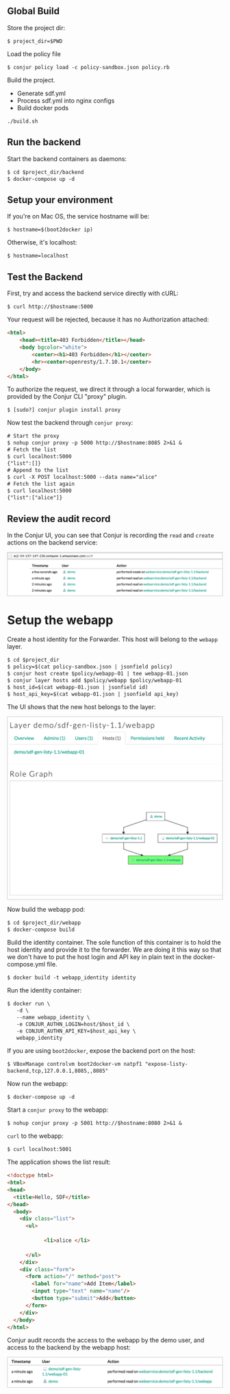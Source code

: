
## Global Build

Store the project dir:

```
$ project_dir=$PWD
```

Load the policy file

```
$ conjur policy load -c policy-sandbox.json policy.rb
```

Build the project.

* Generate sdf.yml
* Process sdf.yml into nginx configs
* Build docker pods

```
./build.sh
```

## Run the backend

Start the backend containers as daemons:

```
$ cd $project_dir/backend
$ docker-compose up -d
```

## Setup your environment

If you're on Mac OS, the service hostname will be:

```
$ hostname=$(boot2docker ip)
```

Otherwise, it's localhost:

```
$ hostname=localhost
```

## Test the Backend

First, try and access the backend service directly with cURL:

```
$ curl http://$hostname:5000
```

Your request will be rejected, because it has no Authorization attached:

```html
<html>
	<head><title>403 Forbidden</title></head>
	<body bgcolor="white">
		<center><h1>403 Forbidden</h1></center>
		<hr><center>openresty/1.7.10.1</center>
	</body>
</html>
```

To authorize the request, we direct it through a local forwarder, which is provided by the Conjur CLI "proxy" plugin.

```
$ [sudo?] conjur plugin install proxy
```

Now test the backend through `conjur proxy`:

```
# Start the proxy
$ nohup conjur proxy -p 5000 http://$hostname:8085 2>&1 &
# Fetch the list
$ curl localhost:5000
{"list":[]}
# Append to the list
$ curl -X POST localhost:5000 --data name="alice"
# Fetch the list again
$ curl localhost:5000
{"list":["alice"]}
```

## Review the audit record

In the Conjur UI, you can see that Conjur is recording the `read` and `create` actions on the backend service:

<div style="border: 1px solid #cccccc">
	<img src="images/backend-audit.png" />
</div>

# Setup the webapp

Create a host identity for the Forwarder. This host will belong to the `webapp` layer.

```
$ cd $project_dir
$ policy=$(cat policy-sandbox.json | jsonfield policy)
$ conjur host create $policy/webapp-01 | tee webapp-01.json
$ conjur layer hosts add $policy/webapp $policy/webapp-01
$ host_id=$(cat webapp-01.json | jsonfield id)
$ host_api_key=$(cat webapp-01.json | jsonfield api_key)
```

The UI shows that the new host belongs to the layer:

<div style="border: 1px solid #cccccc">
	<img src="images/host-layer.png" />
</div>

Now build the webapp pod:

```
$ cd $project_dir/webapp
$ docker-compose build
```

Build the identity container. The sole function of this container is to hold the host identity and provide it to the forwarder. We are doing it this way so that we don't have to put the host login and API key in plain text in the docker-compose.yml file.

```
$ docker build -t webapp_identity identity
```

Run the identity container:

```
$ docker run \
   -d \
   --name webapp_identity \
   -e CONJUR_AUTHN_LOGIN=host/$host_id \
   -e CONJUR_AUTHN_API_KEY=$host_api_key \
   webapp_identity
```

If you are using `boot2docker`, expose the backend port on the host:

```
$ VBoxManage controlvm boot2docker-vm natpf1 "expose-listy-backend,tcp,127.0.0.1,8085,,8085"
```

Now run the webapp:

```
$ docker-compose up -d
```

Start a `conjur proxy` to the webapp:

```
$ nohup conjur proxy -p 5001 http://$hostname:8080 2>&1 &
```

`curl` to the webapp:

```
$ curl localhost:5001
```

The application shows the list result:

```html
<!doctype html>
<html>
<head>
  <title>Hello, SDF</title>
</head>
  <body>
    <div class="list">
      <ul>
        
            <li>alice </li>
        
      </ul>
    </div>
    <div class="form">
      <form action="/" method="post">
        <label for="name">Add Item</label>
        <input type="text" name="name"/>
        <button type="submit">Add</button>
      </form>
    </div>
  </body>
</html>
```

Conjur audit records the access to the webapp by the demo user, and access to the backend by the webapp host:

<div style="border: 1px solid #cccccc">
	<img src="images/webapp-audit.png" />
</div>

